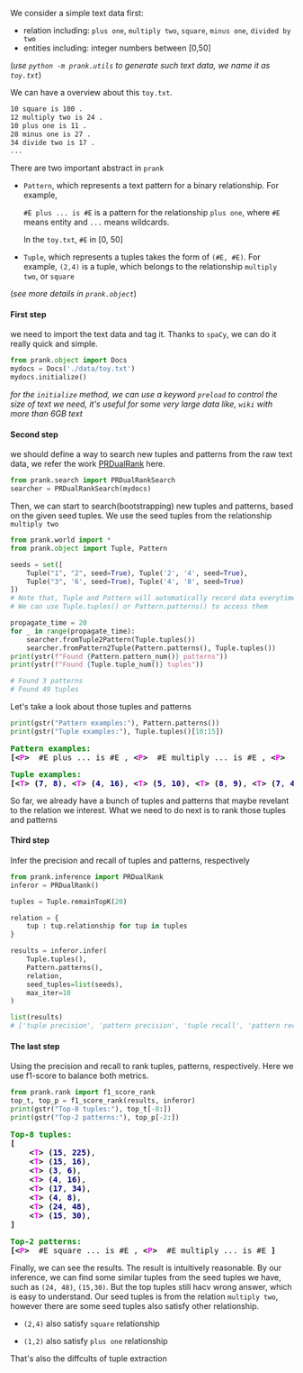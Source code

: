 We consider a simple text data first:

* relation including: `plus one`, `multiply two`, `square`, `minus one`, `divided by two`
* entities including: integer numbers between [0,50]

(*use `python -m prank.utils` to generate such text data, we name it as `toy.txt`*)

We can have a overview about this `toy.txt`.

```txt
10 square is 100 .
12 multiply two is 24 .
10 plus one is 11 .
28 minus one is 27 .
34 divide two is 17 .
...
```

There are two important abstract in `prank`

* `Pattern`, which represents a text pattern for a binary relationship. For example,

  `#E plus ... is #E` is a pattern for the relationship `plus one`, where `#E` means entity and `...` means wildcards.

  In the `toy.txt`, `#E` in [0, 50]

* `Tuple`, which represents a tuples takes the form of `(#E, #E)`. For example, `(2,4)` is a tuple, which belongs to the relationship `multiply two`, or `square`

(*see more details in `prank.object`*)

#### First step

we need to import the text data and tag it. Thanks to `spaCy`, we can do it really quick and simple.


```python
from prank.object import Docs
mydocs = Docs('./data/toy.txt')
mydocs.initialize()
```
*for the `initialize` method, we can use a keyword `preload` to control the size of text we need, it's useful for some very large data like, `wiki` with more than 6GB text*

#### Second step

we should define a way to search new tuples and patterns from the raw text data, we refer the work [PRDualRank](https://dl.acm.org/doi/10.1145/1935826.1935933) here.


```python
from prank.search import PRDualRankSearch
searcher = PRDualRankSearch(mydocs)
```

Then, we can start to search(bootstrapping) new tuples and patterns, based on the given seed tuples. We use the seed tuples from the relationship `multiply two`


```python
from prank.world import *
from prank.object import Tuple, Pattern

seeds = set([
    Tuple("1", "2", seed=True), Tuple('2', '4', seed=True), 
    Tuple("3", '6', seed=True), Tuple('4', '8', seed=True)
])
# Note that, Tuple and Pattern will automatically record data everytime we instantiate.
# We can use Tuple.tuples() or Pattern.patterns() to access them

propagate_time = 20
for _ in range(propagate_time):
    searcher.fromTuple2Pattern(Tuple.tuples())
    searcher.fromPattern2Tuple(Pattern.patterns(), Tuple.tuples())
print(ystr(f"Found {Pattern.pattern_num()} patterns"))
print(ystr(f"Found {Tuple.tuple_num()} tuples"))

# Found 3 patterns
# Found 49 tuples
```

Let's take a look about those tuples and patterns


```python
print(gstr("Pattern examples:"), Pattern.patterns())
print(gstr("Tuple examples:"), Tuple.tuples()[10:15])
```


<pre style="white-space:pre;overflow-x:auto;line-height:normal;font-family:Menlo,'DejaVu Sans Mono',consolas,'Courier New',monospace"><span style="color: #008000; font-weight: bold">Pattern examples:</span>
<span style="font-weight: bold">[&lt;</span><span style="color: #ff00ff; font-weight: bold">P</span><span style="font-weight: bold">&gt;</span>  #E plus ... is #E , <span style="font-weight: bold">&lt;</span><span style="color: #ff00ff; font-weight: bold">P</span><span style="font-weight: bold">&gt;</span>  #E multiply ... is #E , <span style="font-weight: bold">&lt;</span><span style="color: #ff00ff; font-weight: bold">P</span><span style="font-weight: bold">&gt;</span>  #E square ... is #E <span style="font-weight: bold">]</span>
</pre>

<pre style="white-space:pre;overflow-x:auto;line-height:normal;font-family:Menlo,'DejaVu Sans Mono',consolas,'Courier New',monospace"><span style="color: #008000; font-weight: bold">Tuple examples:</span>
<span style="font-weight: bold">[&lt;</span><span style="color: #ff00ff; font-weight: bold">T</span><span style="font-weight: bold">&gt;</span> <span style="font-weight: bold">(</span><span style="color: #000080; font-weight: bold">7</span>, <span style="color: #000080; font-weight: bold">8</span><span style="font-weight: bold">)</span>, <span style="font-weight: bold">&lt;</span><span style="color: #ff00ff; font-weight: bold">T</span><span style="font-weight: bold">&gt;</span> <span style="font-weight: bold">(</span><span style="color: #000080; font-weight: bold">4</span>, <span style="color: #000080; font-weight: bold">16</span><span style="font-weight: bold">)</span>, <span style="font-weight: bold">&lt;</span><span style="color: #ff00ff; font-weight: bold">T</span><span style="font-weight: bold">&gt;</span> <span style="font-weight: bold">(</span><span style="color: #000080; font-weight: bold">5</span>, <span style="color: #000080; font-weight: bold">10</span><span style="font-weight: bold">)</span>, <span style="font-weight: bold">&lt;</span><span style="color: #ff00ff; font-weight: bold">T</span><span style="font-weight: bold">&gt;</span> <span style="font-weight: bold">(</span><span style="color: #000080; font-weight: bold">8</span>, <span style="color: #000080; font-weight: bold">9</span><span style="font-weight: bold">)</span>, <span style="font-weight: bold">&lt;</span><span style="color: #ff00ff; font-weight: bold">T</span><span style="font-weight: bold">&gt;</span> <span style="font-weight: bold">(</span><span style="color: #000080; font-weight: bold">7</span>, <span style="color: #000080; font-weight: bold">49</span><span style="font-weight: bold">)]</span>
</pre>
So far, we already have a bunch of tuples and patterns that maybe revelant to the relation we interest. What we need to do next is to rank those tuples and patterns

#### Third step

Infer the precision and recall of tuples and patterns, respectively


```python
from prank.inference import PRDualRank
inferor = PRDualRank()

tuples = Tuple.remainTopK(20)

relation = {
    tup : tup.relationship for tup in tuples
}

results = inferor.infer(
    Tuple.tuples(),
    Pattern.patterns(),
    relation,
    seed_tuples=list(seeds),
    max_iter=10
)
```


```python
list(results)
# ['tuple precision', 'pattern precision', 'tuple recall', 'pattern recall']
```



#### The last step

Using the precision and recall to rank tuples, patterns, respectively.
Here we use f1-score to balance both metrics.


```python
from prank.rank import f1_score_rank
top_t, top_p = f1_score_rank(results, inferor)
print(gstr("Top-8 tuples:"), top_t[-8:])
print(gstr("Top-2 patterns:"), top_p[-2:])
```


<pre style="white-space:pre;overflow-x:auto;line-height:normal;font-family:Menlo,'DejaVu Sans Mono',consolas,'Courier New',monospace"><span style="color: #008000; font-weight: bold">Top-</span><span style="color: #008000; font-weight: bold">8</span><span style="color: #008000; font-weight: bold"> tuples:</span>
<span style="font-weight: bold">[</span>
    <span style="font-weight: bold">&lt;</span><span style="color: #ff00ff; font-weight: bold">T</span><span style="font-weight: bold">&gt;</span> <span style="font-weight: bold">(</span><span style="color: #000080; font-weight: bold">15</span>, <span style="color: #000080; font-weight: bold">225</span><span style="font-weight: bold">)</span>,
    <span style="font-weight: bold">&lt;</span><span style="color: #ff00ff; font-weight: bold">T</span><span style="font-weight: bold">&gt;</span> <span style="font-weight: bold">(</span><span style="color: #000080; font-weight: bold">15</span>, <span style="color: #000080; font-weight: bold">16</span><span style="font-weight: bold">)</span>,
    <span style="font-weight: bold">&lt;</span><span style="color: #ff00ff; font-weight: bold">T</span><span style="font-weight: bold">&gt;</span> <span style="font-weight: bold">(</span><span style="color: #000080; font-weight: bold">3</span>, <span style="color: #000080; font-weight: bold">6</span><span style="font-weight: bold">)</span>,
    <span style="font-weight: bold">&lt;</span><span style="color: #ff00ff; font-weight: bold">T</span><span style="font-weight: bold">&gt;</span> <span style="font-weight: bold">(</span><span style="color: #000080; font-weight: bold">4</span>, <span style="color: #000080; font-weight: bold">16</span><span style="font-weight: bold">)</span>,
    <span style="font-weight: bold">&lt;</span><span style="color: #ff00ff; font-weight: bold">T</span><span style="font-weight: bold">&gt;</span> <span style="font-weight: bold">(</span><span style="color: #000080; font-weight: bold">17</span>, <span style="color: #000080; font-weight: bold">34</span><span style="font-weight: bold">)</span>,
    <span style="font-weight: bold">&lt;</span><span style="color: #ff00ff; font-weight: bold">T</span><span style="font-weight: bold">&gt;</span> <span style="font-weight: bold">(</span><span style="color: #000080; font-weight: bold">4</span>, <span style="color: #000080; font-weight: bold">8</span><span style="font-weight: bold">)</span>,
    <span style="font-weight: bold">&lt;</span><span style="color: #ff00ff; font-weight: bold">T</span><span style="font-weight: bold">&gt;</span> <span style="font-weight: bold">(</span><span style="color: #000080; font-weight: bold">24</span>, <span style="color: #000080; font-weight: bold">48</span><span style="font-weight: bold">)</span>,
    <span style="font-weight: bold">&lt;</span><span style="color: #ff00ff; font-weight: bold">T</span><span style="font-weight: bold">&gt;</span> <span style="font-weight: bold">(</span><span style="color: #000080; font-weight: bold">15</span>, <span style="color: #000080; font-weight: bold">30</span><span style="font-weight: bold">)</span>,
<span style="font-weight: bold">]</span>
</pre>

<pre style="white-space:pre;overflow-x:auto;line-height:normal;font-family:Menlo,'DejaVu Sans Mono',consolas,'Courier New',monospace"><span style="color: #008000; font-weight: bold">Top-</span><span style="color: #008000; font-weight: bold">2</span><span style="color: #008000; font-weight: bold"> patterns:</span>
<span style="font-weight: bold">[&lt;</span><span style="color: #ff00ff; font-weight: bold">P</span><span style="font-weight: bold">&gt;</span>  #E square ... is #E , <span style="font-weight: bold">&lt;</span><span style="color: #ff00ff; font-weight: bold">P</span><span style="font-weight: bold">&gt;</span>  #E multiply ... is #E <span style="font-weight: bold">]</span>
</pre>
Finally, we can see the results.
The result is intuitively reasonable. By our inference, we can find some similar tuples from the seed tuples we have, such as `(24, 48)`, `(15,30)`.
But the top tuples still hacv wrong answer, which is easy to understand.
Our seed tuples is from the relation `multiply two`, however there are some seed tuples also satisfy other relationship.

* `(2,4)` also satisfy `square` relationship

* `(1,2)` also satisfy `plus one` relationship  

That's also the diffcults of tuple extraction